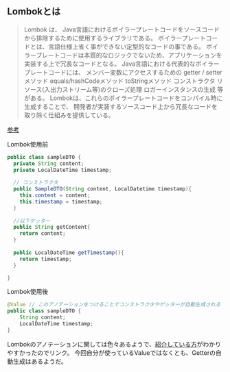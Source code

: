 ## Lombokとは

> Lombok は、 Java言語におけるボイラープレートコードをソースコードから排除するために使用するライブラリである。
> ボイラープレートコードとは、言語仕様上省く事ができない定型的なコードの事である。 ボイラープレートコードは本質的なロジックでないため、アプリケーションを実装する上で冗長なコードとなる。
> Java言語における代表的なボイラープレートコードには、
> メンバー変数にアクセスするための getter / setter メソッド
> equals/hashCodeメソッド
> toStringメソッド
> コンストラクタ
> リソース(入出力ストリーム等)のクローズ処理
> ロガーインスタンスの生成
> 等がある。
> Lombokは、これらのボイラープレートコードをコンパイル時に生成することで、 開発者が実装するソースコード上から冗長なコードを取り除く仕組みを提供している。

[参考](https://terasolunaorg.github.io/guideline/5.0.0.RELEASE/ja/Appendix/Lombok.html#:~:text=Lombok%20%E3%81%AF%E3%80%81%20Java%E8%A8%80%E8%AA%9E%E3%81%AB%E3%81%8A%E3%81%91%E3%82%8B,%E5%86%97%E9%95%B7%E3%81%AA%E3%82%B3%E3%83%BC%E3%83%89%E3%81%A8%E3%81%AA%E3%82%8B%E3%80%82)

Lombok使用前

```Java
public class sampleDTO {
  private String content;
  private LocalDateTime timestamp;
  
  // コンストラクタ
  public SampleDTO(String content, LocalDatetime timestamp){
    this.content = content;
    this.timestamp = timestamp;
  }
  
  //以下ゲッター
  public String getContent{
    return content;
  }
  
  public LocalDateTime getTimestamp(){
    return timestamp;
  }

}
```

Lombok使用後

```Java
@Value // このアノテーションをつけることでコンストラクタやゲッターが自動生成される
public class sampleDTO {
    String content;
    LocalDateTime timestamp;
}
```

Lombokのアノテーションに関しては色々あるようで、[紹介している方](https://penguinlabo.hatenablog.com/entry/java/lombok/list)がわかりやすかったのでリンク。
今回自分が使っているValueではなくとも、Getterの自動生成はあるようだ。
